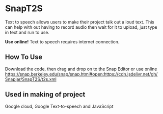 # SnapT2S
Text to speech allows users to make their project talk out a loud text. This can help with out having to record audio then wait for it to upload, just type in text and run to use. 

**Use online!** Text to speech requires internet connection.
## How To Use
Download the code, then drag and drop on to the Snap Editor or use online https://snap.berkeley.edu/snap/snap.html#open:https://cdn.jsdelivr.net/gh/Snapjar/SnapT2S/t2s.xml

## Used in making of project
Google cloud, Google Text-to-speech and JavaScript

